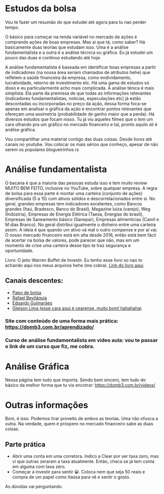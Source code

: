 Estudos da bolsa
===

Vou te fazer um resumão do que estudei até agora para tu nao perder tempo.

O básico para começar na renda variável no mercado de ações é comprando ações de boas empresas. Mas ai que tá, como saber? Há basicamente duas teorias que estudam isso. Uma é a análise fundamentalista e a outra é a análise técnica ou gráfica. Eu já estudei um pouco das duas e continuo estudando até hoje.

A análise fundamentalista é baseada em identificar boas empresas a partir de indicadores (na nossa área seriam chamados de atributos hehe) que refletem a saúde financeira da empresa, como endividamento, lucratividade, retorno de investimento etc. Há uma gama de estudos só disso e eu particularmente acho mais complicada. A análise ténica é mais simplista. Ela parte da premissa de que todas as informações relevantes (indicadores fundamentalistas, noticias, especulações etc) já estão descontadas ou incorporadas no preço da ação, dessa forma foca-se apenas em analisar o gráfica da ação e encontrar pontos relevantes que ofereçam uma assimetria (probabilidade de ganho maior que a perda). Há diversos estudos que focam nisso. Tu já viu aqueles filmes que o tem um cara olhando pra um gráfico no mercado financeiro e tal, pronto aquilo ali é análise gráfica.

Vou compartilhar uma material contigo das duas coisas. Desde livros até canais no youtube. Vou colocar os mais sérios que conheço, apesar de não serem os populares blogueirinhos rs


# Análise fundamentalista

O bacana é que a maioria das pessoas estuda isso e tem muito review MUITO BEM FEITO, inclusive no YouTube, sobre qualquer empresa. A regra de bolsa para essa parte é montar uma carteira (conjunto de ações) diversificada (5 a 15) com ativos sólidos e descorrelacionados entre si. No geral, grandes empresas tem indicadores excelentes, como Bancos grandes (Itaú, Bradesco, Banco do Brasil), Magazine luiza (varejo), Weg (Indústria), Empresas de Energia Elétrica (Taesa, Energias do brasil), Empresas de Saneamento básico (Sanepar), Empresas alimentícias (Camil e M dias Branco). No geral distribui igualmente o dinheiro entre uma carteira assim. A ideia é que quando um ativo vá mal o outro compense e por aí vai. O nosso mercado financeiro está em alta desde 2016, então está bem fácil de acertar na bolsa de valores, pode parecer que não, mas em um momento de crise uma carteira desse tipo te traz segurança e oportunidade.

Livro: O jeito Warren Buffet de Investir. Eu tenho esse livro so nao to achando aqui nos meus arquivos hehe (me cobra). [Link do livro aqui](https://www.amazon.com.br/jeito-Warren-Buffett-investir-investidor/dp/8557173067/ref=sr_1_1?adgrpid=80411090319&dchild=1&gclid=CjwKCAjw2dD7BRASEiwAWCtCb0Y2AvVkGn0J11i6n8QadFl8oBd1F3hpMw8DBlD1KDLuIAiBpXbaHRoCCRQQAvD_BwE&hvadid=425986563082&hvdev=c&hvlocphy=9074269&hvnetw=g&hvqmt=e&hvrand=14273881971763717977&hvtargid=kwd-417970462730&hydadcr=5686_11235279&keywords=o+jeito+warren+buffett+de+investir&qid=1601516624&sr=8-1&tag=hydrbrgk-20).



## Canais descentes: 
- [Papo de bolsa](https://www.youtube.com/channel/UC-4eHsrgDjSmO8EaOUwnSHQ)
- [Rafael Beviláquia](https://www.youtube.com/channel/UC6cOEX6uD4IDklb5Cr3jfqQ)
- [Eduardo Guimarães](https://www.youtube.com/channel/UCcGzaClQPBbZVqZvtWa0dgA)
- [Gleison Lima  (esse cara aqui é cearense, muito bom! hahahaha)](https://www.youtube.com/channel/UCFGT9uSYfUzTNOSejq-OBXg)


### Site com conteúdo de uma forma mais prática: https://domb3.com.br/aprendizado/

### Curso de análise fundamentalista em video aula: vou te passar o link de um curso que fiz, me cobra.


# Análise Gráfica

Nessa página tem tudo que importa. Sendo bem sincero, tem tudo do básico da melhor forma que tu via encotrar: https://domb3.com.br/videos/

# Outras informações

Bom, é isso. Podemos tirar proveito de ambos as teorias. Uma não ofusca a outra. Na verdade, quem é próspero no mercado financeiro sabe as duas coisas.

## Parte prática

- Abrir uma conta em uma corretora. Indico a Clear por ser taxa zero, mas vi que outras zeraram a taxa atualmente. Então, checa se já tem conta em alguma com taxa zero.
- Começar a investir para sentir :grinning:. Coloca nem que seja 50 reais e compra de um papel como Itaúsa para vê e sentir o gosto.


As dúvidas vai perguntando.

